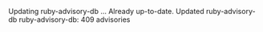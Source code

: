 Updating ruby-advisory-db ...
Already up-to-date.
Updated ruby-advisory-db
ruby-advisory-db: 409 advisories
